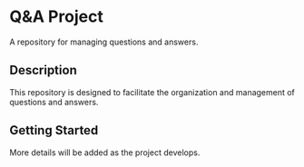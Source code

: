 # Q&A Project

A repository for managing questions and answers.

## Description

This repository is designed to facilitate the organization and management of questions and answers.

## Getting Started

More details will be added as the project develops. 